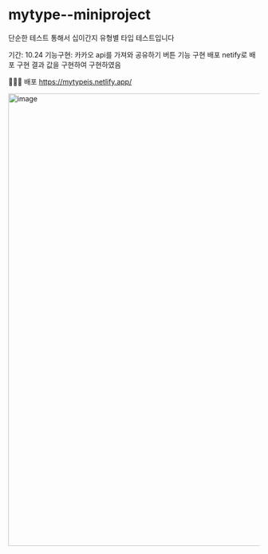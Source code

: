 # mytype--miniproject

단순한 테스트 통해서  십이간지 유형별 타입 테스트입니다
 
기간: 10.24
기능구현:
카카오 api를 가져와 공유하기 버튼 기능 구현 
배포 netify로 배포 구현 
결과 값을 구현하여 구현하였음

 💁🏻‍♀️ 배포 
https://mytypeis.netlify.app/


<img width="907" alt="image" src="https://user-images.githubusercontent.com/103945773/197807017-83536b43-d02f-4afe-a18a-ea017e0f0e80.png" >


